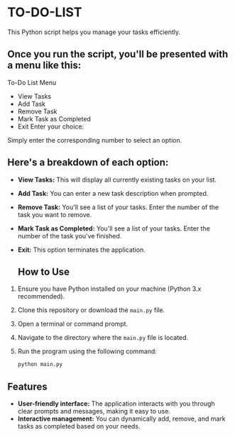 # TO-DO-LIST
This Python script helps you manage your tasks efficiently.

## Once you run the script, you'll be presented with a menu like this:

To-Do List Menu
* View Tasks
* Add Task
* Remove Task
* Mark Task as Completed
* Exit
Enter your choice:

Simply enter the corresponding number to select an option.

## Here's a breakdown of each option:

* **View Tasks:**
   This will display all currently existing tasks on your list.
* **Add Task:**
   You can enter a new task description when prompted.
* **Remove Task:**
   You'll see a list of your tasks. Enter the number of the task you want to remove.
* **Mark Task as Completed:**
   You'll see a list of your tasks. Enter the number of the task you've finished.
* **Exit:**
   This option terminates the application.

  ## How to Use
1. Ensure you have Python installed on your machine (Python 3.x recommended).
2. Clone this repository or download the `main.py` file.
3. Open a terminal or command prompt.
4. Navigate to the directory where the `main.py` file is located.
5. Run the program using the following command:

   ```bash
   python main.py

## Features
* **User-friendly interface:**
    The application interacts with you through clear prompts and messages, making it easy to use.
* **Interactive management:**
     You can dynamically add, remove, and mark tasks as completed based on your needs.   
